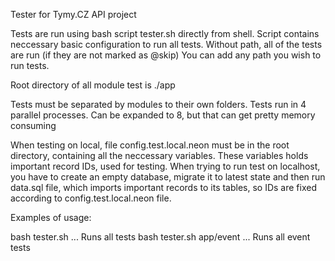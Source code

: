 Tester for Tymy.CZ API project

Tests are run using bash script tester.sh directly from shell.
Script contains neccessary basic configuration to run all tests.
Without path, all of the tests are run (if they are not marked as @skip)
You can add any path you wish to run tests.

Root directory of all module test is ./app

Tests must be separated by modules to their own folders.
Tests run in 4 parallel processes. Can be expanded to 8, but that can get pretty memory consuming

When testing on local, file config.test.local.neon must be in the root directory, containing all the neccessary variables. These variables holds important record IDs, used for testing.
When trying to run test on localhost, you have to create an empty database, migrate it to latest state and then run data.sql file, which imports important records to its tables, so IDs are fixed according to config.test.local.neon file.

Examples of usage:

bash tester.sh                ... Runs all tests
bash tester.sh app/event          ... Runs all event tests
